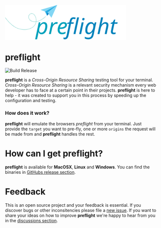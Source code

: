 <img align="center" src="https://raw.githubusercontent.com/sullrich84/preflight/master/assets/logo.svg?sanitize=true" width="400" />

# preflight

![Build Release](https://github.com/sullrich84/preflight/workflows/Build%20Release/badge.svg)

**preflight** is a *Cross-Origin Resource Sharing* testing tool for your terminal. 
*Cross-Origin Resource Sharing* is a relevant security mechanism every web 
developer has to face at a certain point in their projects. **preflight** is here 
to help - it was created to support you in this process by speeding up the 
configuration and testing.

### How does it work?

**preflight** will emulate the browsers *preflight* from your terminal. Just 
provide the `target` you want to pre-fly, one or more `origins` the request will 
be made from and **preflight** handles the rest.  

# How can I get preflight?

**preflight** is available for **MacOSX**, **Linux** and **Windows**. You can find 
the binaries in [GitHubs release section](https://github.com/sullrich84/preflight/releases).

# Feedback

This is an open source project and your feedback is essential. If you discover 
bugs or other inconsitencies please file a [new issue](https://github.com/sullrich84/preflight/issues).
If you want to share your ideas on how to improve **preflight** we're happy to hear
from you in the [discussions section](https://github.com/sullrich84/preflight/discussions).